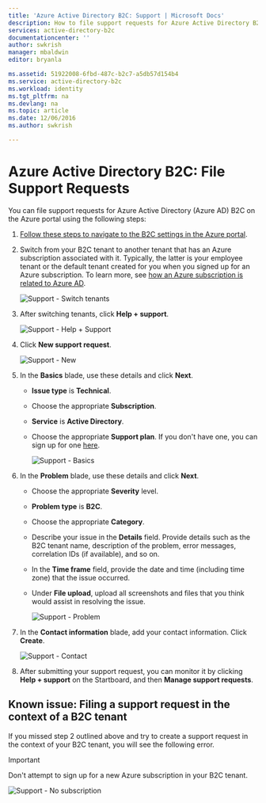 ```yaml
---
title: 'Azure Active Directory B2C: Support | Microsoft Docs'
description: How to file support requests for Azure Active Directory B2C
services: active-directory-b2c
documentationcenter: ''
author: swkrish
manager: mbaldwin
editor: bryanla

ms.assetid: 51922008-6fbd-487c-b2c7-a5db57d154b4
ms.service: active-directory-b2c
ms.workload: identity
ms.tgt_pltfrm: na
ms.devlang: na
ms.topic: article
ms.date: 12/06/2016
ms.author: swkrish

---
```

# Azure Active Directory B2C: File Support Requests
You can file support requests for Azure Active Directory (Azure AD) B2C on the Azure portal using the following steps:

1. [Follow these steps to navigate to the B2C settings in the Azure portal](active-directory-b2c-app-registration.md#navigate-to-b2c-settings).
2. Switch from your B2C tenant to another tenant that has an Azure subscription associated with it. Typically, the latter is your employee tenant or the default tenant created for you when you signed up for an Azure subscription. To learn more, see [how an Azure subscription is related to Azure AD](../active-directory/active-directory-how-subscriptions-associated-directory.md#how-an-azure-subscription-is-related-to-azure-ad).
   
    ![Support - Switch tenants](./media/active-directory-b2c-support/support-switch-dir.png)
3. After switching tenants, click **Help + support**.
   
    ![Support - Help + Support](./media/active-directory-b2c-support/support-support.png)
4. Click **New support request**.
   
    ![Support - New](./media/active-directory-b2c-support/support-new.png)
5. In the **Basics** blade, use these details and click **Next**.
   
   * **Issue type** is **Technical**.
   * Choose the appropriate **Subscription**.
   * **Service** is **Active Directory**.
   * Choose the appropriate **Support plan**. If you don't have one, you can sign up for one [here](https://azure.microsoft.com/en-us/support/plans/).
     
     ![Support - Basics](./media/active-directory-b2c-support/support-basics.png)
6. In the **Problem** blade, use these details and click **Next**.
   
   * Choose the appropriate **Severity** level.
   * **Problem type** is **B2C**.
   * Choose the appropriate **Category**.
   * Describe your issue in the **Details** field. Provide details such as the B2C tenant name, description of the problem, error messages, correlation IDs (if available), and so on.
   * In the **Time frame** field, provide the date and time (including time zone) that the issue occurred.
   * Under **File upload**, upload all screenshots and files that you think would assist in resolving the issue.
     
     ![Support - Problem](./media/active-directory-b2c-support/support-problem.png)
7. In the **Contact information** blade, add your contact information. Click **Create**.
   
    ![Support - Contact](./media/active-directory-b2c-support/support-contact.png)
8. After submitting your support request, you can monitor it by clicking **Help + support** on the Startboard, and then **Manage support requests**.

## Known issue: Filing a support request in the context of a B2C tenant
If you missed step 2 outlined above and try to create a support request in the context of your B2C tenant, you will see the following error.

> [!IMPORTANT]
> Don't attempt to sign up for a new Azure subscription in your B2C tenant.  
> 
> 

![Support - No subscription](./media/active-directory-b2c-support/support-no-sub.png)

